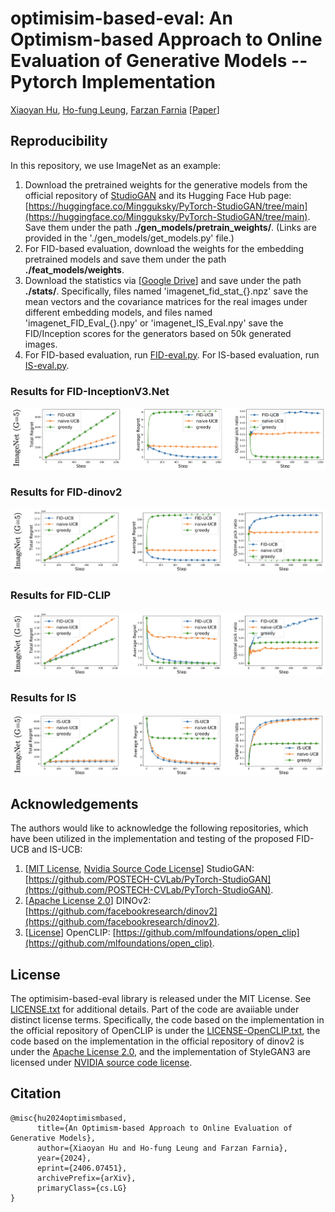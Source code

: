 # optimisim-based-eval: An Optimism-based Approach to Online Evaluation of Generative Models -- Pytorch Implementation

[Xiaoyan Hu](https://yannxiaoyanhu.github.io), [Ho-fung Leung](http://www.cse.cuhk.edu.hk/~lhf/), [Farzan Farnia](https://www.cse.cuhk.edu.hk/~farnia/Home.html) [[Paper](https://arxiv.org/abs/2406.07451)]

## Reproducibility

In this repository, we use ImageNet as an example:

1. Download the pretrained weights for the generative models from the official repository of [StudioGAN](https://github.com/POSTECH-CVLab/PyTorch-StudioGAN) and its Hugging Face Hub page: [https://huggingface.co/Mingguksky/PyTorch-StudioGAN/tree/main](https://huggingface.co/Mingguksky/PyTorch-StudioGAN/tree/main). Save them under the path **./gen_models/pretrain_weights/**. (Links are provided in the './gen_models/get_models.py' file.) 
2. For FID-based evaluation, download the weights for the embedding pretrained models and save them under the path **./feat_models/weights**. 
3. Download the statistics via [[Google Drive](https://drive.google.com/drive/folders/1lrNfbp9MjDAMKcTOtVNPcAwAZqlMXWVS?usp=share_link)] and save under the path **./stats/**. Specifically, files named 'imagenet_fid_stat_{}.npz' save the mean vectors and the covariance matrices for the real images under different embedding models, and files named 'imagenet_FID_Eval_{}.npy' or 'imagenet_IS_Eval.npy' save the FID/Inception scores for the generators based on 50k generated images.
4. For FID-based evaluation, run [FID-eval.py](https://github.com/yannxiaoyanhu/optimism-based-eval/blob/main/FID-eval.py). For IS-based evaluation, run [IS-eval.py](https://github.com/yannxiaoyanhu/optimism-based-eval/blob/main/IS-eval.py).

### Results for FID-InceptionV3.Net
![FID-InceptionV3.Net](https://github.com/yannxiaoyanhu/optimism-based-eval/blob/main/results/FID-InceptionV3.Net.png)

### Results for FID-dinov2
![FID-dinov2](https://github.com/yannxiaoyanhu/optimism-based-eval/blob/main/results/FID-dinov2.png)

### Results for FID-CLIP
![FID-CLIP](https://github.com/yannxiaoyanhu/optimism-based-eval/blob/main/results/FID-CLIP.png)

### Results for IS
![IS](https://github.com/yannxiaoyanhu/optimism-based-eval/blob/main/results/IS.png)

## Acknowledgements

The authors would like to acknowledge the following repositories, which have been utilized in the implementation and testing of the proposed FID-UCB and IS-UCB:

1. [[MIT License](https://github.com/POSTECH-CVLab/PyTorch-StudioGAN/blob/master/LICENSE), [Nvidia Source Code License](https://github.com/POSTECH-CVLab/PyTorch-StudioGAN/blob/master/LICENSE-NVIDIA)] StudioGAN: [https://github.com/POSTECH-CVLab/PyTorch-StudioGAN](https://github.com/POSTECH-CVLab/PyTorch-StudioGAN).
2. [[Apache License 2.0](https://github.com/facebookresearch/dinov2/blob/main/LICENSE)] DINOv2: [https://github.com/facebookresearch/dinov2](https://github.com/facebookresearch/dinov2).
3. [[License](https://github.com/mlfoundations/open_clip/blob/main/LICENSE)] OpenCLIP: [https://github.com/mlfoundations/open_clip](https://github.com/mlfoundations/open_clip).


## License

The optimisim-based-eval library is released under the MIT License. See [LICENSE.txt](https://github.com/yannxiaoyanhu/optimism-based-eval/blob/main/LICENSE.txt) for additional details. Part of the code are avaiiable under distinct license terms. Specifically, the code based on the implementation in the official repository of OpenCLIP is under the [LICENSE-OpenCLIP.txt](https://github.com/yannxiaoyanhu/optimism-based-eval/blob/main/LICENSE-OpenCLIP), the code based on the implementation in the official repository of dinov2 is under the [Apache License 2.0](https://github.com/facebookresearch/dinov2/blob/main/LICENSE), and the implementation of StyleGAN3 are licensed under [NVIDIA source code license](https://github.com/yannxiaoyanhu/optimism-based-eval/blob/main/LICENSE-NVIDIA.txt).

## Citation
```
@misc{hu2024optimismbased,
      title={An Optimism-based Approach to Online Evaluation of Generative Models}, 
      author={Xiaoyan Hu and Ho-fung Leung and Farzan Farnia},
      year={2024},
      eprint={2406.07451},
      archivePrefix={arXiv},
      primaryClass={cs.LG}
}
```

